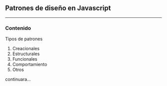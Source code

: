 ## Patrones de diseño en Javascript
-----

### Contenido

Tipos de patrones

1. Creacionales
2. Estructurales
3. Funcionales
4. Comportamiento
5. Otros

continuara...